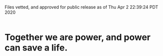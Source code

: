 Files vetted, and approved for public release as of Thu Apr  2 22:39:24 PDT 2020<br><br><h1>Together we are power, and power can save a life.</h1>
